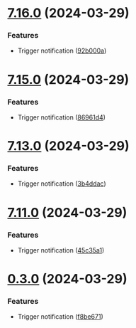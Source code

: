 # [7.16.0](https://github.com/leandromoreirati/pipeline-test/compare/v7.15.0...v7.16.0) (2024-03-29)


### Features

* Trigger notification ([92b000a](https://github.com/leandromoreirati/pipeline-test/commit/92b000a229efcc1ece81429066b732714b840de5))



# [7.15.0](https://github.com/leandromoreirati/pipeline-test/compare/v7.13.0...v7.15.0) (2024-03-29)


### Features

* Trigger notification ([86961d4](https://github.com/leandromoreirati/pipeline-test/commit/86961d4c25888b325c924db216335ea7882dc8e4))



# [7.13.0](https://github.com/leandromoreirati/pipeline-test/compare/v7.11.0...v7.13.0) (2024-03-29)


### Features

* Trigger notification ([3b4ddac](https://github.com/leandromoreirati/pipeline-test/commit/3b4ddac1af7698aa3ff7d2059482ea40242c4382))



# [7.11.0](https://github.com/leandromoreirati/pipeline-test/compare/v0.3.0...v7.11.0) (2024-03-29)


### Features

* Trigger notification ([45c35a1](https://github.com/leandromoreirati/pipeline-test/commit/45c35a1234decffb81adb7ac21d7847f27a18a2b))



# [0.3.0](https://github.com/leandromoreirati/pipeline-test/compare/v0.2.0...v0.3.0) (2024-03-29)


### Features

* Trigger notification ([f8be671](https://github.com/leandromoreirati/pipeline-test/commit/f8be67176c36f6ec1eb8f8499ebde053b5512a38))



